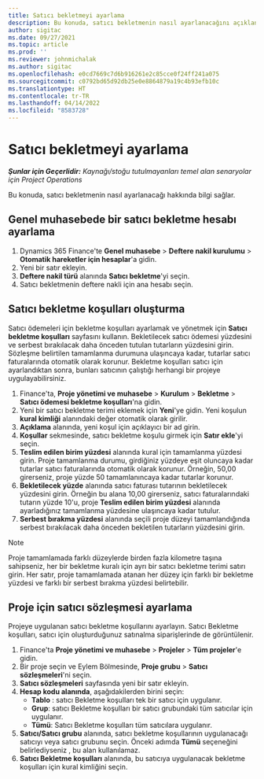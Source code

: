 ```yaml
---
title: Satıcı bekletmeyi ayarlama
description: Bu konuda, satıcı bekletmenin nasıl ayarlanacağını açıklanmaktadır.
author: sigitac
ms.date: 09/27/2021
ms.topic: article
ms.prod: ''
ms.reviewer: johnmichalak
ms.author: sigitac
ms.openlocfilehash: e0cd7669c7d6b916261e2c85cce0f24ff241a075
ms.sourcegitcommit: c0792bd65d92db25e0e8864879a19c4b93efb10c
ms.translationtype: HT
ms.contentlocale: tr-TR
ms.lasthandoff: 04/14/2022
ms.locfileid: "8583728"
---
```

# <a name="set-up-vendor-retention"></a>Satıcı bekletmeyi ayarlama

_**Şunlar için Geçerlidir:** Kaynağı/stoğu tutulmayanları temel alan senaryolar için Project Operations_

Bu konuda, satıcı bekletmenin nasıl ayarlanacağı hakkında bilgi sağlar.

## <a name="set-up-a-vendor-retention-account-in-general-ledger"></a>Genel muhasebede bir satıcı bekletme hesabı ayarlama

1. Dynamics 365 Finance'te **Genel muhasebe** > **Deftere nakil kurulumu** > **Otomatik hareketler için hesaplar**'a gidin.
2. Yeni bir satır ekleyin.
3. **Deftere nakil türü** alanında **Satıcı bekletme**'yi seçin.
4. Satıcı bekletmenin deftere nakli için ana hesabı seçin.

## <a name="create-vendor-retention-terms"></a>Satıcı bekletme koşulları oluşturma

Satıcı ödemeleri için bekletme koşulları ayarlamak ve yönetmek için **Satıcı bekletme koşulları** sayfasını kullanın. Bekletilecek satıcı ödemesi yüzdesini ve serbest bırakılacak daha önceden tutulan tutarların yüzdesini girin. Sözleşme belirtilen tamamlanma durumuna ulaşıncaya kadar, tutarlar satıcı faturalarında otomatik olarak korunur. Bekletme koşulları satıcı için ayarlandıktan sonra, bunları satıcının çalıştığı herhangi bir projeye uygulayabilirsiniz.

1. Finance'ta, **Proje yönetimi ve muhasebe** > **Kurulum** > **Bekletme** > **Satıcı ödemesi bekletme koşulları**'na gidin.
2. Yeni bir satıcı bekletme terimi eklemek için **Yeni**'ye gidin. Yeni koşulun **kural kimliği** alanındaki değer otomatik olarak girilir. 
3. **Açıklama** alanında, yeni koşul için açıklayıcı bir ad girin.
4. **Koşullar** sekmesinde, satıcı bekletme koşulu girmek için **Satır ekle**'yi seçin.
5. **Teslim edilen birim yüzdesi** alanında kural için tamamlanma yüzdesi girin. Proje tamamlanma durumu, girdiğiniz yüzdeye eşit oluncaya kadar tutarlar satıcı faturalarında otomatik olarak korunur. Örneğin, 50,00 girerseniz, proje yüzde 50 tamamlanıncaya kadar tutarlar korunur.
6. **Bekletilecek yüzde** alanında satıcı faturası tutarının bekletilecek yüzdesini girin. Örneğin bu alana 10,00 girerseniz, satıcı faturalarındaki tutarın yüzde 10'u, proje **Teslim edilen birim yüzdesi** alanında ayarladığınız tamamlanma yüzdesine ulaşıncaya kadar tutulur.
7. **Serbest bırakma yüzdesi** alanında seçili proje düzeyi tamamlandığında serbest bırakılacak daha önceden bekletilen tutarların yüzdesini girin.

> [!NOTE]
> Proje tamamlamada farklı düzeylerde birden fazla kilometre taşına sahipseniz, her bir bekletme kuralı için ayrı bir satıcı bekletme terimi satırı girin. Her satır, proje tamamlamada atanan her düzey için farklı bir bekletme yüzdesi ve farklı bir serbest bırakma yüzdesi belirtebilir.

## <a name="set-up-a-vendor-agreement-for-the-project"></a>Proje için satıcı sözleşmesi ayarlama

Projeye uygulanan satıcı bekletme koşullarını ayarlayın. Satıcı Bekletme koşulları, satıcı için oluşturduğunuz satınalma siparişlerinde de görüntülenir.

1. Finance'ta **Proje yönetimi ve muhasebe** >  **Projeler** > **Tüm projeler**'e gidin. 
2. Bir proje seçin ve Eylem Bölmesinde, **Proje grubu** > **Satıcı sözleşmeleri**'ni seçin.
3. **Satıcı sözleşmeleri** sayfasında yeni bir satır ekleyin.
4. **Hesap kodu alanında**, aşağıdakilerden birini seçin:
   - **Tablo** : satıcı Bekletme koşulları tek bir satıcı için uygulanır.
   - **Grup**: satıcı Bekletme koşulları bir satıcı grubundaki tüm satıcılar için uygulanır.
   - **Tümü**: Satıcı Bekletme koşulları tüm satıcılara uygulanır.
5. **Satıcı/Satıcı grubu** alanında, satıcı bekletme koşullarının uygulanacağı satıcıyı veya satıcı grubunu seçin. Önceki adımda **Tümü** seçeneğini belirlediyseniz , bu alan kullanılamaz.
6. **Satıcı Bekletme koşulları** alanında, bu satıcıya uygulanacak bekletme koşulları için kural kimliğini seçin.

